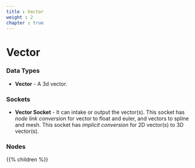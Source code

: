 ```yaml
---
title : Vector
weight : 2
chapter : true
---
```


# Vector

### Data Types

- **Vector** - A 3d vector.

### Sockets

- **Vector Socket** - It can intake or output the vector(s). This socket has *node link conversion*
    for vector to float and euler, and vectors to spline and mesh. This socket has *implicit conversion*
    for 2D vector(s) to 3D vector(s).

### Nodes
{{% children %}}
